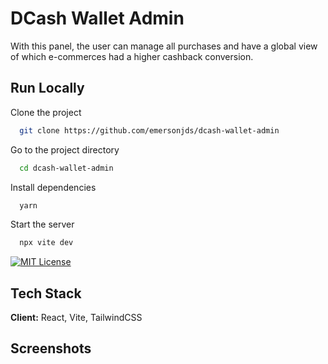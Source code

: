 
# DCash Wallet Admin

With this panel, the user can manage all purchases and have a global view of which e-commerces had a higher cashback conversion.

## Run Locally

Clone the project

```bash
  git clone https://github.com/emersonjds/dcash-wallet-admin
```

Go to the project directory

```bash
  cd dcash-wallet-admin
```

Install dependencies

```bash
  yarn
```

Start the server

```bash
  npx vite dev
```

[![MIT License](https://img.shields.io/badge/License-MIT-green.svg)](https://choosealicense.com/licenses/mit/)





## Tech Stack

**Client:** React, Vite, TailwindCSS




## Screenshots




